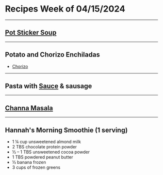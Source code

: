 # Recipes Week of 04/15/2024

---

## [Pot Sticker Soup](https://themodernproper.com/easy-dumpling-soup)

---

## Potato and Chorizo Enchiladas
- [Chorizo](https://www.seriouseats.com/easy-fresh-mexican-chorizo)

---

## Pasta with [Sauce](./MarcellaHazanTomatoSauce.md) & sausage

---

## [Channa Masala](./ChannaMasala.md)


---

## Hannah's Morning Smoothie (1 serving)

- 1 ¼ cup unsweetened almond milk
- 2 TBS chocolate protein powder
- ½ – 1 TBS unsweetened cocoa powder
- 1 TBS powdered peanut butter
- ½ banana frozen
- 3 cups of frozen greens